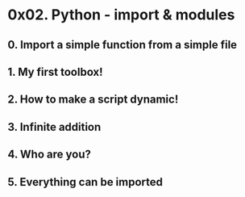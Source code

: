 # 0x02. Python - import & modules
## 0. Import a simple function from a simple file
## 1. My first toolbox!
## 2. How to make a script dynamic!
## 3. Infinite addition
## 4. Who are you?
## 5. Everything can be imported
